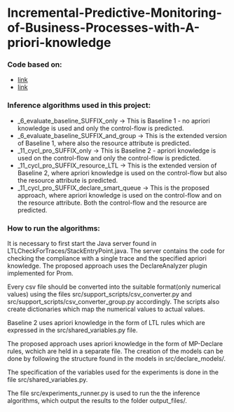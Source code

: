 # Incremental-Predictive-Monitoring-of-Business-Processes-with-A-priori-knowledge

### Code based on:

* [link](https://github.com/yesanton/Process-Sequence-Prediction-with-A-priori-knowledge)
* [link](https://github.com/verenich/ProcessSequencePrediction)

### Inference algorithms used in this project:

* _6_evaluate_baseline_SUFFIX_only -> This is Baseline 1 - no apriori knowledge is used and only the control-flow is predicted.
* _6_evaluate_baseline_SUFFIX_and_group -> This is the extended version of Baseline 1, where also the resource attribute is predicted.
* _11_cycl_pro_SUFFIX_only -> This is Baseline 2 - apriori knowledge is used on the control-flow and only the control-flow is predicted.
* _11_cycl_pro_SUFFIX_resource_LTL -> This is the extended version of Baseline 2, where apriori knowledge is used on the control-flow but also the resource attribute is predicted.
* _11_cycl_pro_SUFFIX_declare_smart_queue -> This is the proposed approach, where apriori knowledge is used on the control-flow and on the resource attribute. Both the control-flow and the resource are predicted.

### How to run the algorithms:

It is necessary to first start the Java server found in LTLCheckForTraces/StackEntryPoint.java. The server contains the code for checking the compliance with a single trace and the specified apriori knowledge. The proposed approach uses the DeclareAnalyzer plugin implemented for Prom. 

Every csv file should be converted into the suitable format(only numerical values) using the files src/support_scripts/csv_converter.py and src/support_scripts/csv_converter_group.py accordingly. The scripts also create dictionaries which map the numerical values to actual values.

Baseline 2 uses apriori knowledge in the form of LTL rules which are expressed in the src/shared_variables.py file. 

The proposed approach uses apriori knowledge in the form of MP-Declare rules, wchich are held in a separate file. The creation of the models can be done by following the structure found in the models in src/declare_models/.

The specification of the variables used for the experiments is done in the file src/shared_variables.py.

The file src/experiments_runner.py is used to run the the inference algorithms, which output the results to the folder output_files/.

